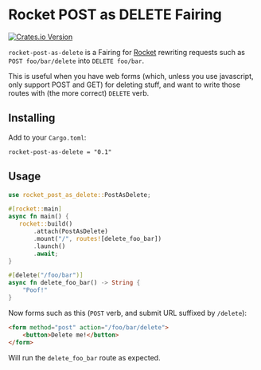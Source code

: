 # Rocket POST as DELETE Fairing

[![Crates.io Version](https://img.shields.io/crates/v/rocket-post-as-delete.svg)](https://crates.io/crates/rocket-post-as-delete)

`rocket-post-as-delete` is a Fairing for [Rocket](https://rocket.rs) rewriting
requests such as `POST foo/bar/delete` into `DELETE foo/bar`.

This is useful when you have web forms (which, unless you use javascript, only
support POST and GET) for deleting stuff, and want to write those routes with
(the more correct) `DELETE` verb.

## Installing

Add to your `Cargo.toml`:
```
rocket-post-as-delete = "0.1"
```

## Usage

```rust
use rocket_post_as_delete::PostAsDelete;

#[rocket::main]
async fn main() {
   rocket::build()
       .attach(PostAsDelete)
       .mount("/", routes![delete_foo_bar])
       .launch()
       .await;
}

#[delete("/foo/bar")]
async fn delete_foo_bar() -> String {
    "Poof!"
}
```

Now forms such as this (`POST` verb, and submit URL suffixed by `/delete`):
```html
<form method="post" action="/foo/bar/delete">
    <button>Delete me!</button>
</form>
```

Will run the `delete_foo_bar` route as expected.
